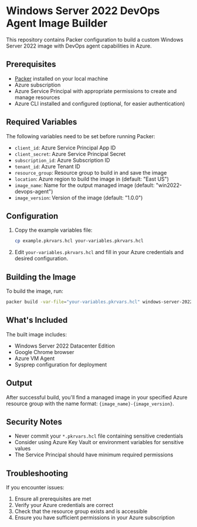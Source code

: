 # Windows Server 2022 DevOps Agent Image Builder

This repository contains Packer configuration to build a custom Windows Server 2022 image with DevOps agent capabilities in Azure.

## Prerequisites

- [Packer](https://www.packer.io/downloads) installed on your local machine
- Azure subscription
- Azure Service Principal with appropriate permissions to create and manage resources
- Azure CLI installed and configured (optional, for easier authentication)

## Required Variables

The following variables need to be set before running Packer:

- `client_id`: Azure Service Principal App ID
- `client_secret`: Azure Service Principal Secret
- `subscription_id`: Azure Subscription ID
- `tenant_id`: Azure Tenant ID
- `resource_group`: Resource group to build in and save the image
- `location`: Azure region to build the image in (default: "East US")
- `image_name`: Name for the output managed image (default: "win2022-devops-agent")
- `image_version`: Version of the image (default: "1.0.0")

## Configuration

1. Copy the example variables file:
   ```bash
   cp example.pkrvars.hcl your-variables.pkrvars.hcl
   ```

2. Edit `your-variables.pkrvars.hcl` and fill in your Azure credentials and desired configuration.

## Building the Image

To build the image, run:

```bash
packer build -var-file="your-variables.pkrvars.hcl" windows-server-2022.pkr.hcl
```

## What's Included

The built image includes:
- Windows Server 2022 Datacenter Edition
- Google Chrome browser
- Azure VM Agent
- Sysprep configuration for deployment

## Output

After successful build, you'll find a managed image in your specified Azure resource group with the name format: `{image_name}-{image_version}`.

## Security Notes

- Never commit your `*.pkrvars.hcl` file containing sensitive credentials
- Consider using Azure Key Vault or environment variables for sensitive values
- The Service Principal should have minimum required permissions

## Troubleshooting

If you encounter issues:
1. Ensure all prerequisites are met
2. Verify your Azure credentials are correct
3. Check that the resource group exists and is accessible
4. Ensure you have sufficient permissions in your Azure subscription
